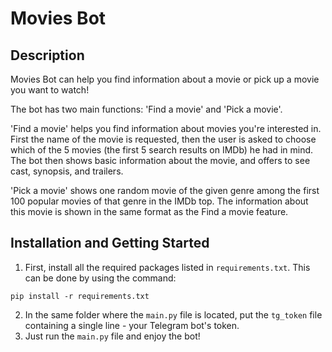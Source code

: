 # Movies Bot

Description
---
Movies Bot can help you find information about a movie or pick up a movie you want to watch!

The bot has two main functions: 'Find a movie' and 'Pick a movie'.

'Find a movie' helps you find information about movies you're interested in. First the name of the movie is requested, then the user is asked to choose which of the 5 movies (the first 5 search results on IMDb) he had in mind. The bot then shows basic information about the movie, and offers to see cast, synopsis, and trailers.

'Pick a movie' shows one random movie of the given genre among the first 100 popular movies of that genre in the IMDb top. The information about this movie is shown in the same format as the Find a movie feature.

Installation and Getting Started
---
1. First, install all the required packages listed in `requirements.txt`. This can be done by using the command:

`pip install -r requirements.txt`

2. In the same folder where the `main.py` file is located, put the `tg_token` file containing a single line - your Telegram bot's token.
3. Just run the `main.py` file and enjoy the bot!
